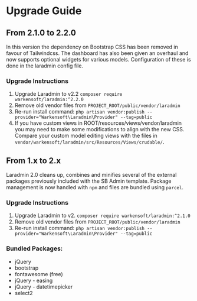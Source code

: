# Upgrade Guide

## From 2.1.0 to 2.2.0

In this version the dependency on Bootstrap CSS has been removed in favour
of Tailwindcss. The dashboard has also been given an overhaul and now supports
optional widgets for various models. Configuration of these is done in the 
laradmin config file.

### Upgrade Instructions

1. Upgrade Laradmin to v2.2 `composer require warkensoft/laradmin:^2.2.0`
2. Remove old vendor files from `PROJECT_ROOT/public/vendor/laradmin`
3. Re-run install command:
   `php artisan vendor:publish --provider="Warkensoft\Laradmin\Provider" --tag=public`
4. If you have custom views in ROOT/resources/views/vendor/laradmin you may need to
   make some modifications to align with the new CSS. Compare your custom model editing
   views with the files in `vendor/warkensoft/laradmin/src/Resources/Views/crudable/`.

## From 1.x to 2.x

Laradmin 2.0 cleans up, combines and minifies several of the external 
packages previously included with the SB Admin template. Package 
management is now handled with `npm` and files are bundled using `parcel`.

### Upgrade Instructions

1. Upgrade Laradmin to v2. `composer require warkensoft/laradmin:^2.1.0` 
2. Remove old vendor files from `PROJECT_ROOT/public/vendor/laradmin`
3. Re-run install command: 
    `php artisan vendor:publish --provider="Warkensoft\Laradmin\Provider" --tag=public`

### Bundled Packages:

- jQuery
- bootstrap
- fontawesome (free)
- jQuery - easing
- jQuery - datetimepicker
- select2

 